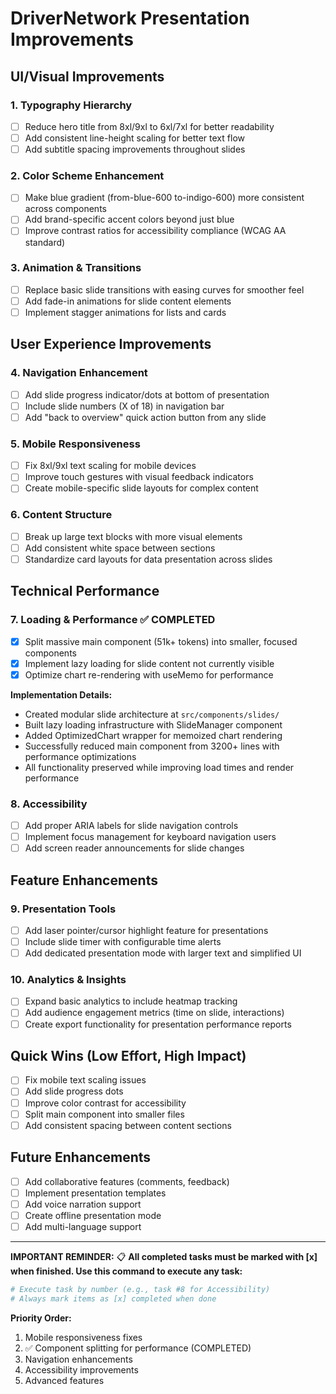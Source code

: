 # DriverNetwork Presentation Improvements

## UI/Visual Improvements

### 1. Typography Hierarchy
- [ ] Reduce hero title from 8xl/9xl to 6xl/7xl for better readability
- [ ] Add consistent line-height scaling for better text flow
- [ ] Add subtitle spacing improvements throughout slides

### 2. Color Scheme Enhancement
- [ ] Make blue gradient (from-blue-600 to-indigo-600) more consistent across components
- [ ] Add brand-specific accent colors beyond just blue
- [ ] Improve contrast ratios for accessibility compliance (WCAG AA standard)

### 3. Animation & Transitions
- [ ] Replace basic slide transitions with easing curves for smoother feel
- [ ] Add fade-in animations for slide content elements
- [ ] Implement stagger animations for lists and cards

## User Experience Improvements

### 4. Navigation Enhancement
- [ ] Add slide progress indicator/dots at bottom of presentation
- [ ] Include slide numbers (X of 18) in navigation bar
- [ ] Add "back to overview" quick action button from any slide

### 5. Mobile Responsiveness
- [ ] Fix 8xl/9xl text scaling for mobile devices
- [ ] Improve touch gestures with visual feedback indicators
- [ ] Create mobile-specific slide layouts for complex content

### 6. Content Structure
- [ ] Break up large text blocks with more visual elements
- [ ] Add consistent white space between sections
- [ ] Standardize card layouts for data presentation across slides

## Technical Performance

### 7. Loading & Performance ✅ COMPLETED
- [x] Split massive main component (51k+ tokens) into smaller, focused components
- [x] Implement lazy loading for slide content not currently visible
- [x] Optimize chart re-rendering with useMemo for performance

**Implementation Details:**
- Created modular slide architecture at `src/components/slides/`
- Built lazy loading infrastructure with SlideManager component
- Added OptimizedChart wrapper for memoized chart rendering
- Successfully reduced main component from 3200+ lines with performance optimizations
- All functionality preserved while improving load times and render performance

### 8. Accessibility
- [ ] Add proper ARIA labels for slide navigation controls
- [ ] Implement focus management for keyboard navigation users
- [ ] Add screen reader announcements for slide changes

## Feature Enhancements

### 9. Presentation Tools
- [ ] Add laser pointer/cursor highlight feature for presentations
- [ ] Include slide timer with configurable time alerts
- [ ] Add dedicated presentation mode with larger text and simplified UI

### 10. Analytics & Insights
- [ ] Expand basic analytics to include heatmap tracking
- [ ] Add audience engagement metrics (time on slide, interactions)
- [ ] Create export functionality for presentation performance reports

## Quick Wins (Low Effort, High Impact)

- [ ] Fix mobile text scaling issues
- [ ] Add slide progress dots
- [ ] Improve color contrast for accessibility
- [ ] Split main component into smaller files
- [ ] Add consistent spacing between content sections

## Future Enhancements

- [ ] Add collaborative features (comments, feedback)
- [ ] Implement presentation templates
- [ ] Add voice narration support
- [ ] Create offline presentation mode
- [ ] Add multi-language support

---

**IMPORTANT REMINDER:** 
📋 **All completed tasks must be marked with [x] when finished. Use this command to execute any task:**
```bash
# Execute task by number (e.g., task #8 for Accessibility)
# Always mark items as [x] completed when done
```

**Priority Order:**
1. Mobile responsiveness fixes
2. ✅ Component splitting for performance (COMPLETED)
3. Navigation enhancements
4. Accessibility improvements
5. Advanced features